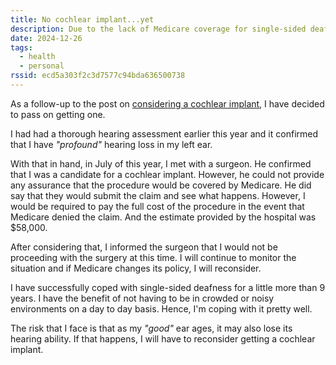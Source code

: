 ```yaml
---
title: No cochlear implant...yet
description: Due to the lack of Medicare coverage for single-sided deafness, I've opted out of getting a cochlear implant.
date: 2024-12-26
tags:
  - health
  - personal
rssid: ecd5a303f2c3d7577c94bda636500738
---
```


As a follow-up to the post on [considering a cochlear implant](/blog/my-hearing-loss-journey-consider-a-ci/), I have decided to pass on getting one.

I had had a thorough hearing assessment earlier this year and it confirmed that I have _"profound"_ hearing loss in my left ear.

With that in hand, in July of this year, I met with a surgeon. He confirmed that I was a candidate for a cochlear implant. However, he could not provide any assurance that the procedure would be covered by Medicare. He did say that they would submit the claim and see what happens. However, I would be required to pay the full cost of the procedure in the event that Medicare denied the claim. And the estimate provided by the hospital was $58,000.

After considering that, I informed the surgeon that I would not be proceeding with the surgery at this time. I will continue to monitor the situation and if Medicare changes its policy, I will reconsider.

I have successfully coped with single-sided deafness for a little more than 9 years. I have the benefit of not having to be in crowded or noisy environments on a day to day basis. Hence, I'm coping with it pretty well.

The risk that I face is that as my _"good"_ ear ages, it may also lose its hearing ability. If that happens, I will have to reconsider getting a cochlear implant.
